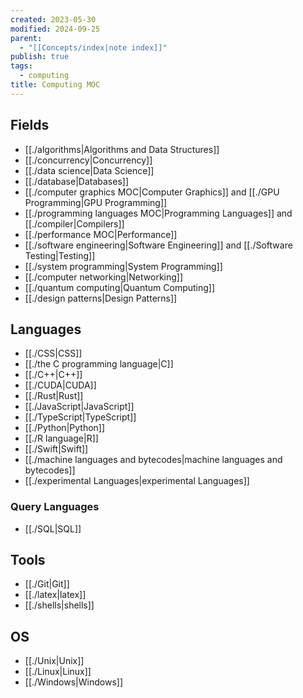 ```yaml
---
created: 2023-05-30
modified: 2024-09-25
parent:
  - "[[Concepts/index|note index]]"
publish: true
tags:
  - computing
title: Computing MOC
---
```

## Fields
- [[./algorithms|Algorithms and Data Structures]]
- [[./concurrency|Concurrency]]
- [[./data science|Data Science]]
- [[./database|Databases]]
- [[./computer graphics MOC|Computer Graphics]] and [[./GPU Programming|GPU Programming]]
- [[./programming languages MOC|Programming Languages]] and [[./compiler|Compilers]]
- [[./performance MOC|Performance]]
- [[./software engineering|Software Engineering]] and [[./Software Testing|Testing]]
- [[./system programming|System Programming]]
- [[./computer networking|Networking]]
- [[./quantum computing|Quantum Computing]]
- [[./design patterns|Design Patterns]]

## Languages
- [[./CSS|CSS]]
- [[./the C programming language|C]]
- [[./C++|C++]]
- [[./CUDA|CUDA]]
- [[./Rust|Rust]]
- [[./JavaScript|JavaScript]]
- [[./TypeScript|TypeScript]]
- [[./Python|Python]]
- [[./R language|R]]
- [[./Swift|Swift]]
- [[./machine languages and bytecodes|machine languages and bytecodes]]
- [[./experimental Languages|experimental Languages]]

### Query Languages
- [[./SQL|SQL]]

## Tools
- [[./Git|Git]]
- [[./latex|latex]]
- [[./shells|shells]]

## OS
- [[./Unix|Unix]]
- [[./Linux|Linux]]
- [[./Windows|Windows]]